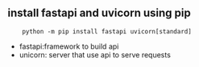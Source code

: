 
## install fastapi and uvicorn using pip
``` 
    python -m pip install fastapi uvicorn[standard]
```

- fastapi:framework to build api
- unicorn: server that use api to serve requests

